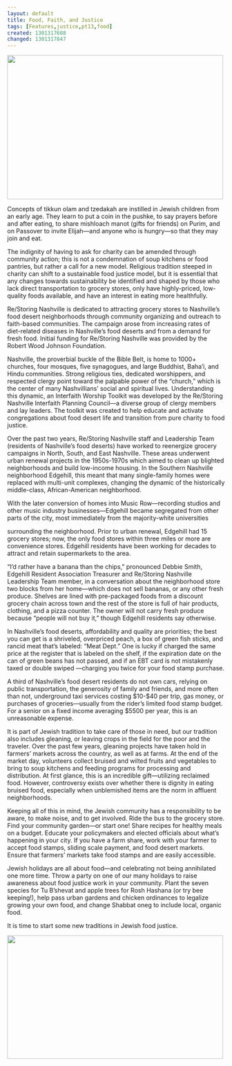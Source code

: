 ```yaml
---
layout: default
title: Food, Faith, and Justice
tags: [Features,justice,pt13,food]
created: 1301317608
changed: 1301317847
---
```

<p>
	<img alt="" src="/files/ffjgirls.jpg" style="width: 500px; height: 334px; " /></p>
<p>
	Concepts of tikkun olam and tzedakah are instilled in Jewish children from an early age. They learn to put a coin in the pushke, to say prayers before and after eating, to share mishloach manot (gifts for friends) on Purim, and on Passover to invite Elijah&mdash;and anyone who is hungry&mdash;so that they may join and eat.</p>
<p>
	The indignity of having to ask for charity can be amended through community action; this is not a condemnation of soup kitchens or food pantries, but rather a call for a new model. Religious tradition steeped in charity can shift to a sustainable food justice model, but it is essential that any changes towards sustainability be identified and shaped by those who lack direct transportation to grocery stores, only have highly-priced, low-quality foods available, and have an interest in eating more healthfully.</p>
<p>
	Re/Storing Nashville is dedicated to attracting grocery stores to Nashville&rsquo;s food desert neighborhoods through community organizing and outreach to faith-based communities. The campaign arose from increasing rates of diet-related diseases in Nashville&rsquo;s food deserts and from a demand for fresh food. Initial funding for Re/Storing Nashville was provided by the Robert Wood Johnson Foundation.</p>
<p>
	Nashville, the proverbial buckle of the Bible Belt, is home to 1000+ churches, four mosques, five synagogues, and large Buddhist, Baha&rsquo;i, and Hindu communities. Strong religious ties, dedicated worshippers, and respected clergy point toward the palpable power of the &ldquo;church,&rdquo; which is the center of many Nashvillians&rsquo; social and spiritual lives. Understanding this dynamic, an Interfaith Worship Toolkit was developed by the Re/Storing Nashville Interfaith Planning Council&mdash;a diverse group of clergy members and lay leaders. The toolkit was created to help educate and activate congregations about food desert life and transition from pure charity to food justice.</p>
<p>
	Over the past two years, Re/Storing Nashville staff and Leadership Team (residents of Nashville&rsquo;s food deserts) have worked to reenergize grocery campaigns in North, South, and East Nashville. These areas underwent urban renewal projects in the 1950s-1970s which aimed to clean up blighted neighborhoods and build low-income housing. In the Southern Nashville neighborhood Edgehill, this meant that many single-family homes were replaced with multi-unit complexes, changing the dynamic of the historically middle-class, African-American neighborhood.</p>
<p>
	With the later conversion of homes into Music Row&mdash;recording studios and other music industry businesses&mdash;Edgehill became segregated from other parts of the city, most immediately from the majority-white universities</p>
<p>
	surrounding the neighborhood. Prior to urban renewal, Edgehill had 15 grocery stores; now, the only food stores within three miles or more are convenience stores. Edgehill residents have been working for decades to attract and retain supermarkets to the area.</p>
<p>
	&ldquo;I&rsquo;d rather have a banana than the chips,&rdquo; pronounced Debbie Smith, Edgehill Resident Association Treasurer and Re/Storing Nashville Leadership Team member, in a conversation about the neighborhood store two blocks from her home&mdash;which does not sell bananas, or any other fresh produce. Shelves are lined with pre-packaged foods from a discount grocery chain across town and the rest of the store is full of hair products, clothing, and a pizza counter. The owner will not carry fresh produce because &ldquo;people will not buy it,&rdquo; though Edgehill residents say otherwise.</p>
<p>
	In Nashville&rsquo;s food deserts, affordability and quality are priorities; the best you can get is a shriveled, overpriced peach, a box of green fish sticks, and rancid meat that&rsquo;s labeled: &ldquo;Meat Dept.&rdquo; One is lucky if charged the same price at the register that is labeled on the shelf, if the expiration date on the can of green beans has not passed, and if an EBT card is not mistakenly taxed or double swiped &mdash;charging you twice for your food stamp purchase.</p>
<p>
	A third of Nashville&rsquo;s food desert residents do not own cars, relying on public transportation, the generosity of family and friends, and more often than not, underground taxi services costing $10-$40 per trip, gas money, or purchases of groceries&mdash;usually from the rider&rsquo;s limited food stamp budget. For a senior on a fixed income averaging $5500 per year, this is an unreasonable expense.</p>
<p>
	It is part of Jewish tradition to take care of those in need, but our tradition also includes gleaning, or leaving crops in the field for the poor and the traveler. Over the past few years, gleaning projects have taken hold in farmers&rsquo; markets across the country, as well as at farms. At the end of the market day, volunteers collect bruised and wilted fruits and vegetables to bring to soup kitchens and feeding programs for processing and distribution. At first glance, this is an incredible gift&mdash;utilizing reclaimed food. However, controversy exists over whether there is dignity in eating bruised food, especially when unblemished items are the norm in affluent neighborhoods.</p>
<p>
	Keeping all of this in mind, the Jewish community has a responsibility to be aware, to make noise, and to get involved. Ride the bus to the grocery store. Find your community garden&mdash;or start one! Share recipes for healthy meals on a budget. Educate your policymakers and elected officials about what&rsquo;s happening in your city. If you have a farm share, work with your farmer to accept food stamps, sliding scale payment, and food desert markets. Ensure that farmers&rsquo; markets take food stamps and are easily accessible.</p>
<p>
	Jewish holidays are all about food&mdash;and celebrating not being annihilated one more time. Throw a party on one of our many holidays to raise awareness about food justice work in your community. Plant the seven species for Tu B&rsquo;shevat and apple trees for Rosh Hashana (or try bee keeping!), help pass urban gardens and chicken ordinances to legalize growing your own food, and change Shabbat oneg to include local, organic food.</p>
<p>
	It is time to start some new traditions in Jewish food justice.</p>
<p>
	<img alt="" src="/files/ffj bk.jpg" style="width: 500px; height: 286px; " /></p>
